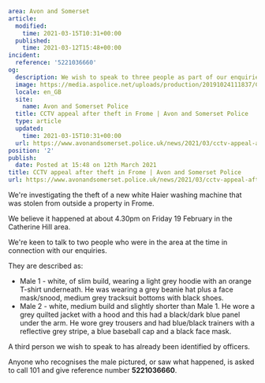 ```yaml
area: Avon and Somerset
article:
  modified:
    time: 2021-03-15T10:31+00:00
  published:
    time: 2021-03-12T15:48+00:00
incident:
  reference: '5221036660'
og:
  description: We wish to speak to three people as part of our enquiries.
  image: https://media.aspolice.net/uploads/production/20191024111837/Can-you-help-radio.jpg
  locale: en_GB
  site:
    name: Avon and Somerset Police
  title: CCTV appeal after theft in Frome | Avon and Somerset Police
  type: article
  updated:
    time: 2021-03-15T10:31+00:00
  url: https://www.avonandsomerset.police.uk/news/2021/03/cctv-appeal-after-theft-in-frome/
position: '2'
publish:
  date: Posted at 15:48 on 12th March 2021
title: CCTV appeal after theft in Frome | Avon and Somerset Police
url: https://www.avonandsomerset.police.uk/news/2021/03/cctv-appeal-after-theft-in-frome/
```

We're investigating the theft of a new white Haier washing machine that was stolen from outside a property in Frome.

We believe it happened at about 4.30pm on Friday 19 February in the Catherine Hill area.

We're keen to talk to two people who were in the area at the time in connection with our enquiries.

They are described as:

 * Male 1 - white, of slim build, wearing a light grey hoodie with an orange T-shirt underneath. He was wearing a grey beanie hat plus a face mask/snood, medium grey tracksuit bottoms with black shoes.
 * Male 2 - white, medium build and slightly shorter than Male 1. He wore a grey quilted jacket with a hood and this had a black/dark blue panel under the arm. He wore grey trousers and had blue/black trainers with a reflective grey stripe, a blue baseball cap and a black face mask.

A third person we wish to speak to has already been identified by officers.

Anyone who recognises the male pictured, or saw what happened, is asked to call 101 and give reference number **5221036660**.
